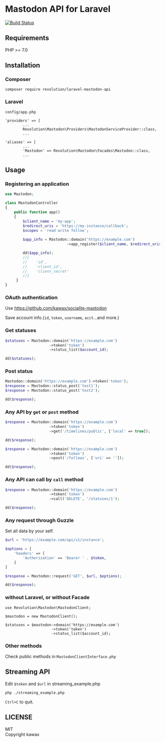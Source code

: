 # Mastodon API for Laravel

[![Build Status](https://travis-ci.org/kawax/laravel-mastodon-api.svg?branch=master)](https://travis-ci.org/kawax/laravel-mastodon-api)

## Requirements
PHP >= 7.0

## Installation

### Composer
```
composer require revolution/laravel-mastodon-api
```

### Laravel

`config/app.php`

```
'providers' => [
        ...
        Revolution\Mastodon\Providers\MastodonServiceProvider::class,
        ...

'aliases' => [
        ...
        'Mastodon' => Revolution\Mastodon\Facades\Mastodon::class,
        ...
```

## Usage

### Registering an application

```php
use Mastodon;

class MastodonController
{
    public function app()
    {
        $client_name = 'my-app';
        $redirect_uris = 'https://my-instance/callback';
        $scopes = 'read write follow';
        
        $app_info = Mastodon::domain('https://example.com')
                            ->app_register($client_name, $redirect_uris, $scopes);

        dd($app_info);
        //[
        //    'id',
        //    'client_id',
        //    'client_secret'
        //]
     }
}
```

### OAuth authentication
Use https://github.com/kawax/socialite-mastodon

Save account info.(`id`, `token`, `username`, `acct`...and more.)

### Get statuses
```php
$statuses = Mastodon::domain('https://example.com')
                    ->token('token')
                    ->status_list($account_id);

dd($statuses);
```

### Post status
```php
Mastodon::domain('https://example.com')->token('token');
$response = Mastodon::status_post('test1');
$response = Mastodon::status_post('test2');

dd($response);
```

### Any API by `get` or `post` method
```php
$response = Mastodon::domain('https://example.com')
                    ->token('token')
                    ->get('/timelines/public', ['local' => true]);

dd($response);
```

```php
$response = Mastodon::domain('https://example.com')
                    ->token('token')
                    ->post('/follows', ['uri' => '']);

dd($response);
```

### Any API can call by `call` method
```php
$response = Mastodon::domain('https://example.com')
                    ->token('token')
                    ->call('DELETE', '/statuses/1');

dd($response);
```

### Any request through Guzzle
Set all data by your self.

```php
$url = 'https://example.com/api/v1/instance';

$options = [
    'headers' => [
        'Authorization' => 'Bearer ' . $token,
    ]
]

$response = Mastodon::request('GET', $url, $options);

dd($response);
```

### without Laravel, or without Facade

```
use Revolution\Mastodon\MastodonClient;

$mastodon = new MastodonClient();

$statuses = $mastodon->domain('https://example.com')
                     ->token('token')
                     ->status_list($account_id);
```


### Other methods
Check public methods in `MastodonClientInterface.php`

## Streaming API
Edit `$token` and `$url` in streaming_example.php

```
php ./streaming_example.php
```

`Ctrl+C` to quit.

## LICENSE
MIT  
Copyright kawax
